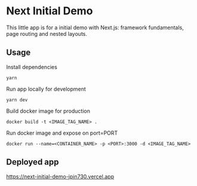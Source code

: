 # Next Initial Demo

This little app is for a initial demo with Next.js: framework fundamentals, page routing and nested layouts.

## Usage

Install dependencies

```
yarn
```

Run app locally for development

```
yarn dev
```

Build docker image for production

```
docker build -t <IMAGE_TAG_NAME> .
```

Run docker image and expose on port=PORT

```
docker run --name=<CONTAINER_NAME> -p <PORT>:3000 -d <IMAGE_TAG_NAME>
```

## Deployed app

https://next-initial-demo-jpin730.vercel.app
